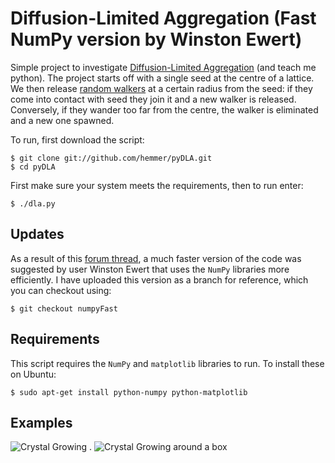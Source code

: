 Diffusion-Limited Aggregation (Fast NumPy version by Winston Ewert)
===================================================================

Simple project to investigate [Diffusion-Limited Aggregation](http://en.wikipedia.org/wiki/Diffusion-limited_aggregation) (and teach me python). The project starts off with a single seed at the centre of a lattice. We then release [random walkers](http://en.wikipedia.org/wiki/Random_walk) at a certain radius from the seed: if they come into contact with seed they join it and a new walker is released. Conversely, if they wander too far from the centre, the walker is eliminated and a new one spawned.

To run, first download the script:

    $ git clone git://github.com/hemmer/pyDLA.git
    $ cd pyDLA

First make sure your system meets the requirements, then to run enter:

    $ ./dla.py

Updates
-------

As a result of this [forum thread](http://codereview.stackexchange.com/questions/4336/code-review-of-small-scientific-project-particuarly-array-vs-list-perform), a much faster version of the code was suggested by user Winston Ewert that uses the `NumPy` libraries more efficiently. I have uploaded this version as a branch for reference, which you can checkout using:

    $ git checkout numpyFast


Requirements
------------

This script requires the `NumPy` and `matplotlib` libraries to run. To install these on Ubuntu:

    $ sudo apt-get install python-numpy python-matplotlib
        

Examples
--------

![Crystal Growing](/hemmer/pyDLA/raw/master/img/n50000.png) . 
![Crystal Growing around a box](/hemmer/pyDLA/raw/master/img/n20000.png)
